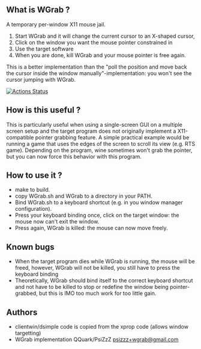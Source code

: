 
## What is WGrab ?

A temporary per-window X11 mouse jail. 
1. Start WGrab and it will change the current cursor to an X-shaped cursor, 
2. Click on the window you want the mouse pointer constrained in
3. Use the target software
4. When you are done, kill WGrab and your mouse pointer is free again.

This is a better implementation than the "poll the position and move back the cursor inside the window manually"-implementation: you won't see the cursor jumping with WGrab.

[![Actions Status](https://github.com/QQuark/WGrab/workflows/C/C++%20CI/badge.svg)](https://github.com/QQuark/WGrab/actions)

## How is this useful ?

This is particularly useful when using a single-screen GUI on a multiple screen setup and the target program does not originally implement a X11-compatible pointer grabbing feature. 
A simple practical example would be running a game that uses the edges of the screen to scroll its view (e.g. RTS game). 
Depending on the program, wine sometimes won't grab the pointer, but you can now force this behavior with this program.
	
## How to use it ?

- make to build.
- copy WGrab.sh and WGrab to a directory in your PATH.
- Bind WGrab.sh to a keyboard shortcut (e.g. in you window manager configuration).
- Press your keyboard binding once, click on the target window: the mouse now can't exit the window.
- Press again, WGrab is killed: the mouse can now move freely.

## Known bugs

- When the target program dies while WGrab is running, the mouse will be freed, however, WGrab will not be killed, you still have to press the keyboard binding
- Theoretically, WGrab should bind itself to the correct keyboard shortcut and not have to be killed to stop or redefine the window being pointer-grabbed, but this is IMO too much work for too little gain.

## Authors

- clientwin/dsimple code is copied from the xprop code (allows window targetting)
- WGrab implementation QQuark/PsiZzZ <psizzz+wgrab@gmail.com>

	

